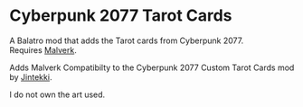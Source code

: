 # Cyberpunk 2077 Tarot Cards
A Balatro mod that adds the Tarot cards from Cyberpunk 2077. <br/>
Requires [Malverk](https://github.com/Eremel/Malverk).

Adds Malverk Compatibilty to the Cyberpunk 2077 Custom Tarot Cards mod by [Jintekki](https://next.nexusmods.com/profile/Jintekki/mods?gameId=6217).

I do not own the art used. 
